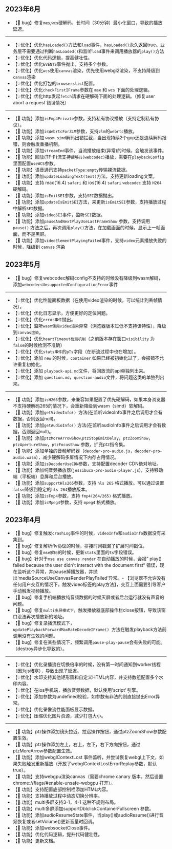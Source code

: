 ## 2023年6月
- 【🐛 bug】修复`mes`,`wcs`硬解码，长时间（30分钟）最小化窗口，导致的播放延迟。
-------
- 【💡优化】优化`hasLoaded()`方法和`load`事件，`hasLoaded()`永久返回true。业务层不需要通过判断`hasLoaded()`和监听`load`事件来调用播放器的`play()`方法
- 【💡优化】优化代码逻辑，提高健壮性。
- 【💡优化】优化`EVENTS`事件抛出，支持多个参数。
- 【💡优化】优化`wcs`使用`canvas`渲染，优先使用webgl2渲染，不支持降级到`canvas`渲染
- 【💡优化】优化打包的`browserslist`配置。
- 【💡优化】优化`checkFirstIFrame`参数在 `mse` 和 `wcs` 下面的处理逻辑。
- 【💡优化】优化http发起`fetch`请求在硬解码下面的处理逻辑。（修复user abort a request 错误情况）
-------
- 【🚀 功能】添加`isFmp4Private`参数，支持私有协议播放（支持定制私有协议）。
- 【🚀 功能】添加`isWebrtcForZLM`参数，支持`zlm`的`webrtc`播放。
- 【🚀 功能】添加 `wasm simd`解码出错拦截，当出现持续2个gop还是连续解码报错，则会触发重播机制。
- 【🚀 功能】添加`streamEnd`事件，当流播放结束(异常)的时候，会触发该事件。
- 【🚀 功能】回放(TF卡)流支持`硬解码(webcodec)`播放，需要在`playbackConfig`里面配置`useWCS`参数。
- 【🚀 功能】语音通讯支持`packetType:empty`传输裸流数据。
- 【🚀 功能】添加`updateLoadingText(text)`方法，支持更新loading文案。
- 【🚀 功能】支持 mac(16.4) `safari` 和 ios(16.4) `safari` `webcodec` 支持 `H264` 硬解码。
- 【🚀 功能】添加`isEmitSEI`参数，支持`SEI`数据抛出。
- 【🚀 功能】添加`updateIsEmitSEI`方法，来更新`isEmitSEI`参数，支持播放过程中解析`SEI`数据。
- 【🚀 功能】添加`videoSEI`事件，监听`SEI`数据。
- 【🚀 功能】添加`pauseAndNextPlayUseLastFrameShow` 参数，支持调用 `pause()` 方法之后，再次调用`play()`方法，在加载画面的时候，显示上一帧画面，而不是黑屏。
- 【🚀 功能】添加`videoElementPlayingFailed`事件，支持`video`元素播放失败的时候，降级到 `canvas` 渲染

## 2023年5月
- 【🐛 bug】修复webcodec解码config不支持的时候没有降级到wasm解码，添加`webcodecsUnsupportedConfigurationError`事件
-------
- 【💡优化】优化性能面板数据（在使用video渲染的时候，可以统计到丢帧情况）。
- 【💡优化】优化日志显示，方便更好的定位问题。
- 【💡优化】优化`error事件`抛出。
- 【💡优化】监听`wasm使用video渲染`异常（浏览器版本过低不支持该特性），降级到`canvas渲染`。
- 【💡优化】优化`heartTimeout检测机制`（之前版本存在窗口`visibility` 为 `false`的时候检测不准确）
- 【💡优化】优化`stats事件`的`pTs`字段（在断流过程中也在增加）。
- 【💡优化】添加 `new` 的时候，`container` 如果已经被初始化过了，会报错不允许重复初始化。
- 【💡优化】添加 `playback-api.md`文件，将回放流的api单独列出来。
- 【💡优化】添加 `question.md`，`question-audio`文件，将问题这类的单独列出来。
-------
- 【🚀 功能】添加`isH265`参数，来兼容如果配置了优先硬解码，如果本身浏览器不支持硬解码265的情况下，会重新降级到wasm（simd）软解码。
- 【🚀 功能】添加`getVideoInfo() `方法(在监听videoInfo事件之后调用才会有数据，否则返回null)。
- 【🚀 功能】添加`getAudioInfo()` 方法(在监听audioInfo事件之后调用才会有数据，否则返回null)。
- 【🚀 功能】添加`ptzMoreArrowShow`,`ptzStopEmitDelay`，`ptzZoomShow`，`ptzApertureShow`，`ptzFocusShow` 参数，扩充ptz指令集。
- 【🚀 功能】添加单独的音频解码器（`decoder-pro-audio.js`，`decoder-pro-audio.wasm`），减少硬解码多屏情况下内存占用情况。
- 【🚀 功能】添加`isDecoderUseCDN`参数，支持配置decoder CDN绝对地址。
- 【🚀 功能】添加纯音频播放器(`jessibuca-pro-audio-player.js`)，支持移动端（平板端）息屏和后台播放。
- 【🚀 功能】添加`supportHls265`参数，支持 `hls 265` 格式播放。可以通过设置`false`降级到稳定的`hls 264`播放版本。
- 【🚀 功能】添加`isFmp4`参数，支持 `fmp4(264/265)` 格式播放。
- 【🚀 功能】添加`isMpeg4`参数，支持 `mpeg4` 格式播放。

## 2023年4月
- 【🐛 bug】修复触发`crashLog`事件的时候，`videoInfo`和`audioInfo`数据没有采集到。
- 【🐛 bug】修复解析flv协议的时候，拼接时间戳漏了扩展时间戳位。
- 【🐛 bug】修复`mse解码`的时候，更新`stats`里面的`ts`字段错误。
- 【🐛 bug】针对于`mse use canvas render` 在自动播放的时候，会报” play() failed because the user didn't interact with the document first“ 错误，现在监听这个异常，并pause掉播放器，并抛出‘mediaSourceUseCanvasRenderPlayFailed’异常。- 【浏览器不允许没有任何用户交互的情况下，触发video标签的play方法】，交互上面需要引导客户手动触发视频播放。
- 【🐛 bug】修复手机端播放纯音频数据的时候灭屏或者后台运行就没有声音的问题。
- 【🐛 bug】修复`multi多屏模式下`，触发播放器底部操作栏close按钮，导致该窗口没法再次播放新的地址。
- 【🐛 bug】修复录播流模式下，`updatePlaybackForwardMaxRateDecodeIFrame() `方法在触发playback方法前调用没有生效的问题。
- 【🐛 bug】修复在某些情况下，频繁调用`pause-play-pause`会有失败的可能。（destroy异步化导致的）。
-------

- 【💡优化】优化录播流在切换倍率的时候，没有第一时间通知到worker线程（因为js堵塞），导致出现了延迟。
- 【💡优化】水印支持其他矩形窗和自定义HTML内容，并支持数组配置多个水印内容。
- 【💡优化】在ios手机端，播放音频数据，默认使用’script‘ 引擎。
- 【💡优化】添加参数为undefined校验，如参数有非法的则直接抛出Error异常。
- 【💡优化】优化录像流性能面板显示数据。
- 【💡优化】压缩优化图片资源，减少打包大小。
-------

- 【🚀 功能】ptz操作添加镜头拉近、拉远操作按钮，通过ptzZoomShow参数配置生效。
- 【🚀 功能】ptz操作添加左上，右上，左下，右下方向按钮，通过ptzMoreArrow参数配置生效。
- 【🚀 功能】添加webglContextLost 事件监听，并尝试恢复webgl上下文，如果失败触发重新播放（开放了webglContextLostErrorReplay参数，默认true）。
- 【🚀 功能】支持webgpu渲染canvas（需要chrome canary 版本，然后设置chrome://flags/#enable-unsafe-webgpu 打开）。
- 【🚀 功能】支持配置底部控制栏添加HTML内容。
- 【🚀 功能】支持播放过程中动态切换分辨率。
- 【🚀 功能】multi多屏支持3-1，4-1 这种不规则布局。
- 【🚀 功能】multi多屏添加supportDblclickContainerFullscreen 参数。
- 【🚀 功能】添加audioResumeState事件，当play()或audioResume()进行音频恢复或者setVolume()更新音量时回调。
- 【🚀 功能】添加websocketClose事件。
- 【🚀 功能】优化代码逻辑，提升代码健壮性。
- 【🚀 功能】更新文档。


